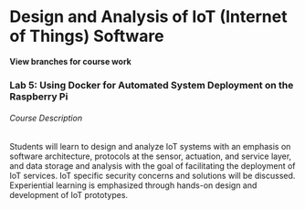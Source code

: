 # Design and Analysis of IoT (Internet of Things) Software

**View branches for course work**

### Lab 5: Using Docker for Automated System Deployment on the Raspberry Pi

###### Course Description
Students will learn to design and analyze IoT systems
with an emphasis on software architecture, protocols at
the sensor, actuation, and service layer, and data storage
and analysis with the goal of facilitating the deployment
of IoT services. IoT specific security concerns and
solutions will be discussed. Experiential learning is
emphasized through hands-on design and development
of IoT prototypes.
